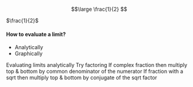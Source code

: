 

$$\large
\frac{1}{2}
$$

	
$\frac{1}{2}$


#### How to evaluate a limit?
- Analytically
- Graphically

Evaluating limits analytically
Try factoring
If complex fraction then multiply top & bottom by common denominator of the numerator
If fraction with a sqrt then multiply top & bottom by conjugate of the sqrt factor